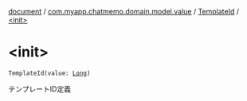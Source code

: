 [document](../../index.md) / [com.myapp.chatmemo.domain.model.value](../index.md) / [TemplateId](index.md) / [&lt;init&gt;](./-init-.md)

# &lt;init&gt;

`TemplateId(value: `[`Long`](https://kotlinlang.org/api/latest/jvm/stdlib/kotlin/-long/index.html)`)`

テンプレートID定義

